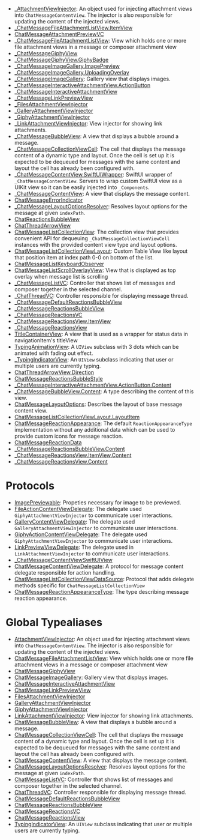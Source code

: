 
  - [\_AttachmentViewInjector](/_AttachmentViewInjector):
    An object used for injecting attachment views into `ChatMessageContentView`. The injector is also
    responsible for updating the content of the injected views.
  - [\_ChatMessageFileAttachmentListView.ItemView](/_ChatMessageFileAttachmentListView_ItemView)
  - [ChatMessageAttachmentPreviewVC](/ChatMessageAttachmentPreviewVC)
  - [\_ChatMessageFileAttachmentListView](/_ChatMessageFileAttachmentListView):
    View which holds one or more file attachment views in a message or composer attachment view
  - [\_ChatMessageGiphyView](/_ChatMessageGiphyView)
  - [\_ChatMessageGiphyView.GiphyBadge](/_ChatMessageGiphyView_GiphyBadge)
  - [\_ChatMessageImageGallery.ImagePreview](/_ChatMessageImageGallery_ImagePreview)
  - [\_ChatMessageImageGallery.UploadingOverlay](/_ChatMessageImageGallery_UploadingOverlay)
  - [\_ChatMessageImageGallery](/_ChatMessageImageGallery):
    Gallery view that displays images.
  - [\_ChatMessageInteractiveAttachmentView.ActionButton](/_ChatMessageInteractiveAttachmentView_ActionButton)
  - [\_ChatMessageInteractiveAttachmentView](/_ChatMessageInteractiveAttachmentView)
  - [\_ChatMessageLinkPreviewView](/_ChatMessageLinkPreviewView)
  - [\_FilesAttachmentViewInjector](/_FilesAttachmentViewInjector)
  - [\_GalleryAttachmentViewInjector](/_GalleryAttachmentViewInjector)
  - [\_GiphyAttachmentViewInjector](/_GiphyAttachmentViewInjector)
  - [\_LinkAttachmentViewInjector](/_LinkAttachmentViewInjector):
    View injector for showing link attachments.
  - [\_ChatMessageBubbleView](/_ChatMessageBubbleView):
    A view that displays a bubble around a message.
  - [\_СhatMessageCollectionViewCell](/_%D0%A1hatMessageCollectionViewCell):
    The cell that displays the message content of a dynamic type and layout.
    Once the cell is set up it is expected to be dequeued for messages with
    the same content and layout the cell has already been configured with.
  - [\_ChatMessageContentView.SwiftUIWrapper](/_ChatMessageContentView_SwiftUIWrapper):
    SwiftUI wrapper of `_ChatMessageContentView`.
    Servers to wrap custom SwiftUI view as a UIKit view so it can be easily injected into `_Components`.
  - [\_ChatMessageContentView](/_ChatMessageContentView):
    A view that displays the message content.
  - [ChatMessageErrorIndicator](/ChatMessageErrorIndicator)
  - [\_ChatMessageLayoutOptionsResolver](/_ChatMessageLayoutOptionsResolver):
    Resolves layout options for the message at given `indexPath`.
  - [ChatReactionsBubbleView](/ChatReactionsBubbleView)
  - [ChatThreadArrowView](/ChatThreadArrowView)
  - [ChatMessageListCollectionView](/ChatMessageListCollectionView):
    The collection view that provides convenient API for dequeuing `_СhatMessageCollectionViewCell` instances
    with the provided content view type and layout options.
  - [ChatMessageListCollectionViewLayout](/ChatMessageListCollectionViewLayout):
    Custom Table View like layout that position item at index path 0-0 on bottom of the list.
  - [ChatMessageListKeyboardObserver](/ChatMessageListKeyboardObserver)
  - [ChatMessageListScrollOverlayView](/ChatMessageListScrollOverlayView):
    View that is displayed as top overlay when message list is scrolling
  - [\_ChatMessageListVC](/_ChatMessageListVC):
    Controller that shows list of messages and composer together in the selected channel.
  - [\_ChatThreadVC](/_ChatThreadVC):
    Controller responsible for displaying message thread.
  - [\_ChatMessageDefaultReactionsBubbleView](/_ChatMessageDefaultReactionsBubbleView)
  - [\_ChatMessageReactionsBubbleView](/_ChatMessageReactionsBubbleView)
  - [\_ChatMessageReactionsVC](/_ChatMessageReactionsVC)
  - [\_ChatMessageReactionsView.ItemView](/_ChatMessageReactionsView_ItemView)
  - [\_ChatMessageReactionsView](/_ChatMessageReactionsView)
  - [TitleContainerView](/TitleContainerView):
    A view that is used as a wrapper for status data in navigationItem's titleView
  - [TypingAnimationView](/TypingAnimationView):
    A `UIView` subclass with 3 dots which can be animated with fading out effect.
  - [\_TypingIndicatorView](/_TypingIndicatorView):
    An `UIView` subclass indicating that user or multiple users are currently typing.
  - [ChatThreadArrowView.Direction](/ChatThreadArrowView_Direction)
  - [ChatMessageReactionsBubbleStyle](/ChatMessageReactionsBubbleStyle)
  - [\_ChatMessageInteractiveAttachmentView.ActionButton.Content](/_ChatMessageInteractiveAttachmentView_ActionButton_Content)
  - [\_ChatMessageBubbleView.Content](/_ChatMessageBubbleView_Content):
    A type describing the content of this view.
  - [ChatMessageLayoutOptions](/ChatMessageLayoutOptions):
    Describes the layout of base message content view.
  - [ChatMessageListCollectionViewLayout.LayoutItem](/ChatMessageListCollectionViewLayout_LayoutItem)
  - [ChatMessageReactionAppearance](/ChatMessageReactionAppearance):
    The default `ReactionAppearanceType` implementation without any additional data
    which can be used to provide custom icons for message reaction.
  - [ChatMessageReactionData](/ChatMessageReactionData)
  - [\_ChatMessageReactionsBubbleView.Content](/_ChatMessageReactionsBubbleView_Content)
  - [\_ChatMessageReactionsView.ItemView.Content](/_ChatMessageReactionsView_ItemView_Content)
  - [\_ChatMessageReactionsView.Content](/_ChatMessageReactionsView_Content)

# Protocols

  - [ImagePreviewable](/ImagePreviewable):
    Propeties necessary for image to be previewed.
  - [FileActionContentViewDelegate](/FileActionContentViewDelegate):
    The delegate used `GiphyAttachmentViewInjector` to communicate user interactions.
  - [GalleryContentViewDelegate](/GalleryContentViewDelegate):
    The delegate used `GalleryAttachmentViewInjector` to communicate user interactions.
  - [GiphyActionContentViewDelegate](/GiphyActionContentViewDelegate):
    The delegate used `GiphyAttachmentViewInjector` to communicate user interactions.
  - [LinkPreviewViewDelegate](/LinkPreviewViewDelegate):
    The delegate used in `LinkAttachmentViewInjector` to communicate user interactions.
  - [\_ChatMessageContentViewSwiftUIView](/_ChatMessageContentViewSwiftUIView)
  - [ChatMessageContentViewDelegate](/ChatMessageContentViewDelegate):
    A protocol for message content delegate responsible for action handling.
  - [ChatMessageListCollectionViewDataSource](/ChatMessageListCollectionViewDataSource):
    Protocol that adds delegate methods specific for `ChatMessageListCollectionView`
  - [ChatMessageReactionAppearanceType](/ChatMessageReactionAppearanceType):
    The type describing message reaction appearance.

# Global Typealiases

  - [AttachmentViewInjector](/AttachmentViewInjector):
    An object used for injecting attachment views into `ChatMessageContentView`. The injector is also
    responsible for updating the content of the injected views.
  - [ChatMessageFileAttachmentListView](/ChatMessageFileAttachmentListView):
    View which holds one or more file attachment views in a message or composer attachment view
  - [ChatMessageGiphyView](/ChatMessageGiphyView)
  - [ChatMessageImageGallery](/ChatMessageImageGallery):
    Gallery view that displays images.
  - [ChatMessageInteractiveAttachmentView](/ChatMessageInteractiveAttachmentView)
  - [ChatMessageLinkPreviewView](/ChatMessageLinkPreviewView)
  - [FilesAttachmentViewInjector](/FilesAttachmentViewInjector)
  - [GalleryAttachmentViewInjector](/GalleryAttachmentViewInjector)
  - [GiphyAttachmentViewInjector](/GiphyAttachmentViewInjector)
  - [LinkAttachmentViewInjector](/LinkAttachmentViewInjector):
    View injector for showing link attachments.
  - [ChatMessageBubbleView](/ChatMessageBubbleView):
    A view that displays a bubble around a message.
  - [СhatMessageCollectionViewCell](/%D0%A1hatMessageCollectionViewCell):
    The cell that displays the message content of a dynamic type and layout.
    Once the cell is set up it is expected to be dequeued for messages with
    the same content and layout the cell has already been configured with.
  - [ChatMessageContentView](/ChatMessageContentView):
    A view that displays the message content.
  - [ChatMessageLayoutOptionsResolver](/ChatMessageLayoutOptionsResolver):
    Resolves layout options for the message at given `indexPath`.
  - [ChatMessageListVC](/ChatMessageListVC):
    Controller that shows list of messages and composer together in the selected channel.
  - [ChatThreadVC](/ChatThreadVC):
    Controller responsible for displaying message thread.
  - [ChatMessageDefaultReactionsBubbleView](/ChatMessageDefaultReactionsBubbleView)
  - [ChatMessageReactionsBubbleView](/ChatMessageReactionsBubbleView)
  - [ChatMessageReactionsVC](/ChatMessageReactionsVC)
  - [ChatMessageReactionsView](/ChatMessageReactionsView)
  - [TypingIndicatorView](/TypingIndicatorView):
    An `UIView` subclass indicating that user or multiple users are currently typing.
